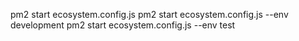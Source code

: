 


pm2 start ecosystem.config.js
pm2 start ecosystem.config.js --env development
pm2 start ecosystem.config.js --env test



